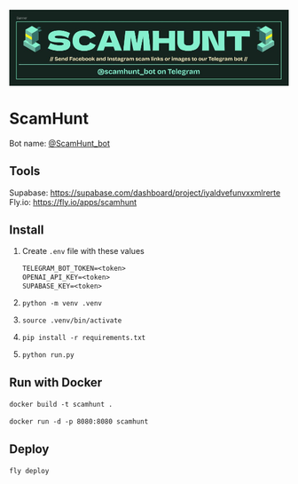 ![ScamHunt banner](assets/scamhunt/logo-banner.jpeg)

# ScamHunt

Bot name: [@ScamHunt_bot](https://t.me/@ScamHunt_bot)

## Tools

Supabase: https://supabase.com/dashboard/project/iyaldvefunvxxmlrerte
Fly\.io: https://fly.io/apps/scamhunt

## Install

1. Create `.env` file with these values
    ```
    TELEGRAM_BOT_TOKEN=<token>
    OPENAI_API_KEY=<token>
    SUPABASE_KEY=<token>
    ```

2. `python -m venv .venv`

3. `source .venv/bin/activate`

4. `pip install -r requirements.txt`

5. `python run.py`


## Run with Docker

`docker build -t scamhunt .`

`docker run -d -p 8080:8080 scamhunt`

## Deploy

`fly deploy`

